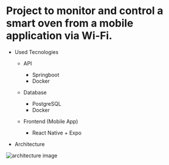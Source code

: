 # Project to monitor and control a smart oven from a mobile application via Wi-Fi.

* Used Tecnologies
  - API
    + Springboot
    + Docker
  - Database
    + PostgreSQL
    + Docker
   
  - Frontend (Mobile App)
     + React Native + Expo

* Architecture

![architecture image](https://drive.google.com/file/d/1Yv9vRdLIKYdWBL83xAS7xx3rgh9G2989/view?usp=drive_link)
